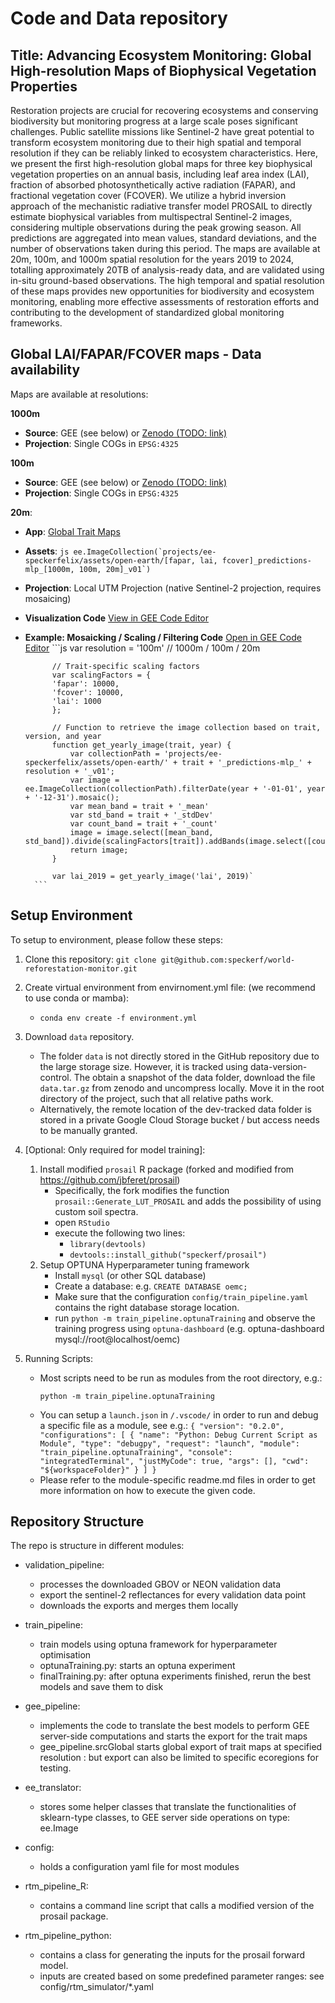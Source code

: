 # Code and Data repository

## Title: Advancing Ecosystem Monitoring: Global High-resolution Maps of Biophysical Vegetation Properties

Restoration projects are crucial for recovering ecosystems and conserving biodiversity but
monitoring progress at a large scale poses significant challenges. Public satellite missions like
Sentinel-2 have great potential to transform ecosystem monitoring due to their high spatial and
temporal resolution if they can be reliably linked to ecosystem characteristics. Here, we present
the first high-resolution global maps for three key biophysical vegetation properties on an annual
basis, including leaf area index (LAI), fraction of absorbed photosynthetically active radiation
(FAPAR), and fractional vegetation cover (FCOVER). We utilize a hybrid inversion approach of
the mechanistic radiative transfer model PROSAIL to directly estimate biophysical variables
from multispectral Sentinel-2 images, considering multiple observations during the peak growing
season. All predictions are aggregated into mean values, standard deviations, and the number
of observations taken during this period. The maps are available at 20m, 100m, and 1000m
spatial resolution for the years 2019 to 2024, totalling approximately 20TB of analysis-ready
data, and are validated using in-situ ground-based observations. The high temporal and spatial
resolution of these maps provides new opportunities for biodiversity and ecosystem monitoring,
enabling more effective assessments of restoration efforts and contributing to the development
of standardized global monitoring frameworks.

## Global LAI/FAPAR/FCOVER maps - Data availability

Maps are available at resolutions: 

**1000m**
- **Source**: GEE (see below) or [Zenodo (TODO: link)](TODO)
- **Projection**: Single COGs in `EPSG:4325`


**100m**
- **Source**: GEE (see below) or [Zenodo (TODO: link)](TODO)
- **Projection**: Single COGs in `EPSG:4325`

**20m**: 
- **App**: [Global Trait Maps](https://ee-speckerfelix.projects.earthengine.app/view/global-trait-maps)
- **Assets**: 
        ```js
         ee.ImageCollection(`projects/ee-speckerfelix/assets/open-earth/[fapar, lai, fcover]_predictions-mlp_[1000m, 100m, 20m]_v01`)
        ```
- **Projection**: Local UTM Projection (native Sentinel-2 projection, requires mosaicing)
- **Visualization Code** [View in GEE Code Editor](https://code.earthengine.google.com/7207cd15a5cc312ac816dc76cd60b450)
- **Example: Mosaicking / Scaling / Filtering Code** [Open in GEE Code Editor](https://code.earthengine.google.com/22fc7da25a4dbe758988cbee9afcf763)
        ```js
            var resolution = '100m' // 1000m / 100m / 20m

            // Trait-specific scaling factors
            var scalingFactors = {
            'fapar': 10000,
            'fcover': 10000,
            'lai': 1000
            };

            // Function to retrieve the image collection based on trait, version, and year
            function get_yearly_image(trait, year) {
                var collectionPath = 'projects/ee-speckerfelix/assets/open-earth/' + trait + '_predictions-mlp_' + resolution + '_v01';
                var image = ee.ImageCollection(collectionPath).filterDate(year + '-01-01', year + '-12-31').mosaic();
                var mean_band = trait + '_mean'
                var std_band = trait + '_stdDev'
                var count_band = trait + '_count'
                image = image.select([mean_band, std_band]).divide(scalingFactors[trait]).addBands(image.select([count_band]))
                return image;
            }

            var lai_2019 = get_yearly_image('lai', 2019)`
        ```

## Setup Environment

To setup to environment, please follow these steps:

1. Clone this repository: `git clone git@github.com:speckerf/world-reforestation-monitor.git`
2. Create virtual environment from envirnoment.yml file: (we recommend to use conda or mamba):
    - `conda env create -f environment.yml`

3. Download `data` repository. 
    - The folder `data` is not directly stored in the GitHub repository due to the large storage size. However, it is tracked using data-version-control. The obtain a snapshot of the data folder, download the file `data.tar.gz` from zenodo and uncompress locally. Move it in the root directory of the project, such that all relative paths work. 
    - Alternatively, the remote location of the dev-tracked data folder is stored in a private Google Cloud Storage bucket / but access needs to be manually granted. 

4. \[Optional: Only required for model training\]: 
    1. Install modified `prosail` R package (forked and modified from https://github.com/jbferet/prosail)
        - Specifically, the fork modifies the function `prosail::Generate_LUT_PROSAIL` and adds the possibility of using custom soil spectra. 
        - open `RStudio`
        - execute the following two lines:
            - `library(devtools)`
            - `devtools::install_github("speckerf/prosail")`
    2. Setup OPTUNA Hyperparameter tuning framework
        - Install `mysql` (or other SQL database)
        - Create a database: e.g. `CREATE DATABASE oemc;`
        - Make sure that the configuration `config/train_pipeline.yaml` contains the right database storage location. 
        - run `python -m train_pipeline.optunaTraining` and observe the training progress using `optuna-dashboard` (e.g. optuna-dashboard mysql://root@localhost/oemc)

5. Running Scripts: 
    - Most scripts need to be run as modules from the root directory, e.g.: 
        ```
        python -m train_pipeline.optunaTraining
        ```
    - You can setup a `launch.json` in `/.vscode/` in order to run and debug a specific file as a module, see e.g.:
                ```
                    {
                        "version": "0.2.0",
                            "configurations": [
                                {
                                    "name": "Python: Debug Current Script as Module",
                                    "type": "debugpy",
                                    "request": "launch",
                                    "module": "train_pipeline.optunaTraining",
                                    "console": "integratedTerminal",
                                    "justMyCode": true,
                                    "args": [],
                                    "cwd": "${workspaceFolder}"
                                }
                            ]
                    }
                ```
    - Please refer to the module-specific readme.md files in order to get more information on how to execute the given code. 


## Repository Structure
The repo is structure in different modules:
- validation_pipeline:
    - processes the downloaded GBOV or NEON validation data
    - export the sentinel-2 reflectances for every validation data point
    - downloads the exports and merges them locally

- train_pipeline:
    - train models using optuna framework for hyperparameter optimisation
    - optunaTraining.py: starts an optuna experiment 
    - finalTraining.py: after optuna experiments finished, rerun the best models and save them to disk

- gee_pipeline: 
    - implements the code to translate the best models to perform GEE server-side computations and starts the export for the trait maps
    - gee_pipeline.srcGlobal starts global export of trait maps at specified resolution : but export can also be limited to specific ecoregions for testing. 
    
- ee_translator: 
    - stores some helper classes that translate the functionalities of sklearn-type classes, to GEE server side operations on type: ee.Image

- config:
    - holds a configuration yaml file for most modules

- rtm_pipeline_R:
    - contains a command line script that calls a modified version of the prosail package. 

- rtm_pipeline_python:
    - contains a class for generating the inputs for the prosail forward model. 
    - inputs are created based on some predefined parameter ranges: see config/rtm_simulator/*.yaml
